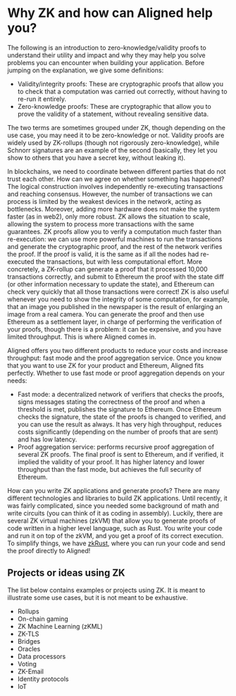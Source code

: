 # Why ZK and how can Aligned help you?

The following is an introduction to zero-knowledge/validity proofs to understand their utility and impact and why they may help you solve problems you can encounter when building your application. Before jumping on the explanation, we give some definitions:
 
- Validity/integrity proofs: These are cryptographic proofs that allow you to check that a computation was carried out correctly, without having to re-run it entirely.
- Zero-knowledge proofs: These are cryptographic that allow you to prove the validity of a statement, without revealing sensitive data.

The two terms are sometimes grouped under ZK, though depending on the use case, you may need it to be zero-knowledge or not. Validity proofs are widely used by ZK-rollups (though not rigorously zero-knowledge), while Schnorr signatures are an example of the second (basically, they let you show to others that you have a secret key, without leaking it).

In blockchains, we need to coordinate between different parties that do not trust each other. How can we agree on whether something has happened? The logical construction involves independently re-executing transactions and reaching consensus. However, the number of transactions we can process is limited by the weakest devices in the network, acting as bottlenecks. Moreover, adding more hardware does not make the system faster (as in web2), only more robust. ZK allows the situation to scale, allowing the system to process more transactions with the same guarantees. ZK proofs allow you to verify a computation much faster than re-execution: we can use more powerful machines to run the transactions and generate the cryptographic proof, and the rest of the network verifies the proof. If the proof is valid, it is the same as if all the nodes had re-executed the transactions, but with less computational effort. More concretely, a ZK-rollup can generate a proof that it processed 10,000 transactions correctly, and submit to Ethereum the proof with the state diff (or other information necessary to update the state), and Ethereum can check very quickly that all those transactions were correct! ZK is also useful whenever you need to show the integrity of some computation, for example, that an image you published in the newspaper is the result of enlarging an image from a real camera. You can generate the proof and then use Ethereum as a settlement layer, in charge of performing the verification of your proofs, though there is a problem: it can be expensive, and you have limited throughput. This is where Aligned comes in.

Aligned offers you two different products to reduce your costs and increase throughput: fast mode and the proof aggregation service. Once you know that you want to use ZK for your product and Ethereum, Aligned fits perfectly. Whether to use fast mode or proof aggregation depends on your needs:

- Fast mode: a decentralized network of verifiers that checks the proofs, signs messages stating the correctness of the proof and when a threshold is met, publishes the signature to Ethereum. Once Ethereum checks the signature, the state of the proofs is changed to verified, and you can use the result as always. It has very high throughput, reduces costs significantly (depending on the number of proofs that are sent) and has low latency.
- Proof aggregation service: performs recursive proof aggregation of several ZK proofs. The final proof is sent to Ethereum, and if verified, it implied the validity of your proof. It has higher latency and lower throughput than the fast mode, but achieves the full security of Ethereum.

How can you write ZK applications and generate proofs?
There are many different technologies and libraries to build ZK applications.
Until recently, it was fairly complicated, since you needed some background of math and write circuits
(you can think of it as coding in assembly).
Luckily,
there are several ZK virtual machines (zkVM)
that allow you to generate proofs of code written in a higher level language,
such as Rust.
You write your code and run it on top of the zkVM, and you get a proof of its correct execution.
To simplify things, we have [zkRust](../3_guides/5_using_zkrust.md),
where you can run your code and send the proof directly to Aligned!

## Projects or ideas using ZK

The list below contains examples or projects using ZK. It is meant to illustrate some use cases, but it is not meant to be exhaustive.

- Rollups
- On-chain gaming
- ZK Machine Learning (zKML)
- ZK-TLS
- Bridges
- Oracles
- Data processors
- Voting
- ZK-Email
- Identity protocols
- IoT